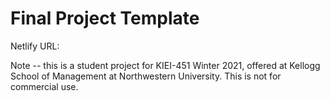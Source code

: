 # Final Project Template

Netlify URL:

Note -- this is a student project for KIEI-451 Winter 2021, offered at Kellogg School of Management at Northwestern University. This is not for commercial use.